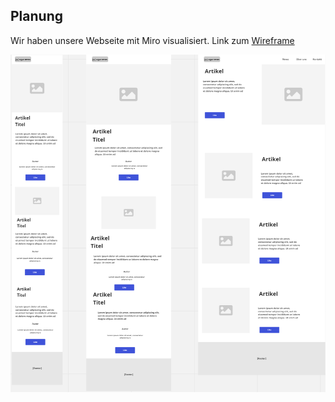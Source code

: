 ## Planung

Wir haben unsere Webseite mit Miro visualisiert. Link zum [Wireframe](https://miro.com/app/board/uXjVP1wuoXU=/?share_link_id=354831374904)

![Wireframe](images/../../images/Wireframe.png)
